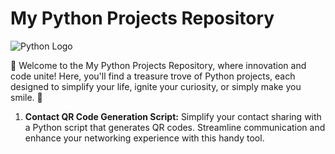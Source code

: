 # My Python Projects Repository

![Python Logo](https://www.python.org/static/community_logos/python-logo.png)

🚀 Welcome to the My Python Projects Repository, where innovation and code unite! Here, you'll find a treasure trove of Python projects, each designed to simplify your life, ignite your curiosity, or simply make you smile. 🐍
1. **Contact QR Code Generation Script:** Simplify your contact sharing with a Python script that generates QR codes. Streamline communication and enhance your networking experience with this handy tool.
